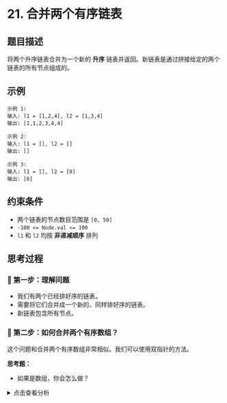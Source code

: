 # 21. 合并两个有序链表

## 题目描述
将两个升序链表合并为一个新的 **升序** 链表并返回。新链表是通过拼接给定的两个链表的所有节点组成的。

## 示例
```
示例 1:
输入: l1 = [1,2,4], l2 = [1,3,4]
输出: [1,1,2,3,4,4]

示例 2:
输入: l1 = [], l2 = []
输出: []

示例 3:
输入: l1 = [], l2 = [0]
输出: [0]
```

## 约束条件
- 两个链表的节点数目范围是 `[0, 50]`
- `-100 <= Node.val <= 100`
- `l1` 和 `l2` 均按 **非递减顺序** 排列

## 思考过程

### 🤔 第一步：理解问题
- 我们有两个已经排好序的链表。
- 需要将它们合并成一个新的、同样排好序的链表。
- 新链表包含所有节点。

### 🤔 第二步：如何合并两个有序数组？
这个问题和合并两个有序数组非常相似。我们可以使用双指针的方法。

**思考题：**
- 如果是数组，你会怎么做？

<details>
<summary>点击查看分析</summary>

- 创建一个新数组。
- 用两个指针分别指向两个数组的开头。
- 比较两个指针指向的元素，将较小的那个放入新数组，并移动对应的指针。
- 重复直到一个数组遍历完，然后将另一个数组剩余的元素全部放入新数组。

</detaisl>

### 🤔 第三步：链表的合并
链表的合并思路与数组类似，但操作的是节点和指针。

**核心思路：**
- 创建一个**哑节点（dummy node）**作为新链表的头，这样可以简化代码，避免对头节点的特殊处理。
- 使用一个 `current` 指针来构建新链表，它总是指向新链表的最后一个节点。
- 使用两个指针 `p1` 和 `p2` 分别遍历 `l1` 和 `l2`。

### 🤔 第四步：算法步骤总结
1. 创建一个哑节点 `dummy_head = ListNode(0)`。
2. 创建一个 `current` 指针，指向 `dummy_head`。
3. 使用 `p1 = l1`, `p2 = l2` 分别遍历两个链表。
4. 当 `p1` 和 `p2` 都不为 `None` 时，循环执行：
   a. 比较 `p1.val` 和 `p2.val`。
   b. 如果 `p1.val <= p2.val`，将 `p1` 连接到 `current.next`，然后 `p1 = p1.next`。
   c. 否则，将 `p2` 连接到 `current.next`，然后 `p2 = p2.next`。
   d. 移动 `current` 指针：`current = current.next`。
5. 循环结束后，如果 `p1` 还有剩余节点，将 `p1` 的剩余部分连接到 `current.next`。
6. 如果 `p2` 还有剩余节点，将 `p2` 的剩余部分连接到 `current.next`。
7. 返回 `dummy_head.next`。

**时间复杂度：** O(m + n) - 遍历两个链表一次。
**空间复杂度：** O(1) - 只使用了常数个额外变量（不考虑新链表本身的存储空间）。

## 代码实现

### Python
```python
# Definition for singly-linked list.
class ListNode:
    def __init__(self, val=0, next=None):
        self.val = val
        self.next = next

def mergeTwoLists(l1: ListNode, l2: ListNode) -> ListNode:
    """
    使用迭代法合并两个有序链表。
    """
    # 创建一个哑节点，简化头节点的处理
    dummy_head = ListNode(0)
    current = dummy_head # current 指针用于构建新链表
    
    # 遍历两个链表，直到其中一个遍历完
    while l1 and l2:
        if l1.val <= l2.val:
            current.next = l1
            l1 = l1.next
        else:
            current.next = l2
            l2 = l2.next
        current = current.next # 移动 current 指针
        
    # 将剩余的链表部分直接连接到新链表末尾
    if l1:
        current.next = l1
    elif l2:
        current.next = l2
        
    return dummy_head.next # 返回新链表的头节点

```

## 关键点总结
1. **哑节点**：使用哑节点 `dummy_head` 是处理链表头节点操作的常用技巧，可以避免对空链表或第一个节点的特殊判断。
2. **双指针**：`l1` 和 `l2` 用于遍历两个输入链表，`current` 用于构建结果链表。
3. **迭代合并**：通过比较两个链表当前节点的值，将较小的节点连接到结果链表，并移动相应指针，直到一个链表为空。
4. **处理剩余部分**：当一个链表遍历完后，另一个链表可能还有剩余节点，直接将剩余部分连接到结果链表末尾即可。
